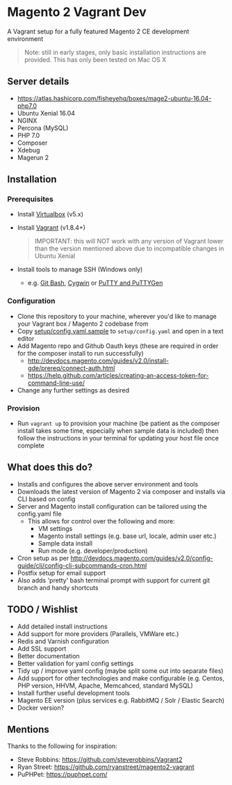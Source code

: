 # Magento 2 Vagrant Dev

A Vagrant setup for a fully featured Magento 2 CE development environment

> Note: still in early stages, only basic installation instructions are provided. This has only been tested on Mac OS X

## Server details
* https://atlas.hashicorp.com/fisheyehq/boxes/mage2-ubuntu-16.04-php7.0
* Ubuntu Xenial 16.04
* NGINX
* Percona (MySQL)
* PHP 7.0
* Composer
* Xdebug
* Magerun 2

## Installation 

### Prerequisites
* Install [Virtualbox](https://www.virtualbox.org) (v5.x)
* Install [Vagrant](https://www.vagrantup.com/docs/installation/) (v1.8.4+)

    > IMPORTANT: this will NOT work with any version of Vagrant lower than the version mentioned above due to incompatible changes in Ubuntu Xenial
* Install tools to manage SSH (Windows only)
	* e.g. [Git Bash](https://git-for-windows.github.io), [Cygwin](https://www.cygwin.com) or [PuTTY and PuTTYGen](http://www.chiark.greenend.org.uk/~sgtatham/putty/download.html)

### Configuration
* Clone this repository to your machine, wherever you'd like to manage your Vagrant box / Magento 2 codebase from
* Copy [setup/config.yaml.sample](setup/config.yaml.sample) to `setup/config.yaml` and open in a text editor
* Add Magento repo and Github Oauth keys (these are required in order for the composer install to run successfully)
	* http://devdocs.magento.com/guides/v2.0/install-gde/prereq/connect-auth.html
	* https://help.github.com/articles/creating-an-access-token-for-command-line-use/
* Change any further settings as desired

### Provision
* Run `vagrant up` to provision your machine (be patient as the composer install takes some time, especially when sample data is included) then follow the instructions in your terminal for updating your host file once complete

## What does this do?
* Installs and configures the above server environment and tools
* Downloads the latest version of Magento 2 via composer and installs via CLI based on config
* Server and Magento install configuration can be tailored using the config.yaml file
    * This allows for control over the following and more:
        * VM settings
        * Magento install settings (e.g. base url, locale, admin user etc.)
        * Sample data install
        * Run mode (e.g. developer/production)
* Cron setup as per http://devdocs.magento.com/guides/v2.0/config-guide/cli/config-cli-subcommands-cron.html
* Postfix setup for email support
* Also adds 'pretty' bash terminal prompt with support for current git branch and handy shortcuts

## TODO / Wishlist
* Add detailed install instructions
* Add support for more providers (Parallels, VMWare etc.)
* Redis and Varnish configuration
* Add SSL support
* Better documentation
* Better validation for yaml config settings
* Tidy up / improve yaml config (maybe split some out into separate files)
* Add support for other technologies and make configurable (e.g. Centos, PHP version, HHVM, Apache, Memcahced, standard MySQL)
* Install further useful development tools
* Magento EE version (plus services e.g. RabbitMQ / Solr / Elastic Search)
* Docker version?

## Mentions
Thanks to the following for inspiration:

* Steve Robbins: https://github.com/steverobbins/Vagrant2
* Ryan Street: https://github.com/ryanstreet/magento2-vagrant
* PuPHPet: https://puphpet.com/
